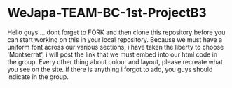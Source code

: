 # WeJapa-TEAM-BC-1st-ProjectB3
Hello guys.... dont forget to FORK and then clone this repository before you can start working on this in your local repository.
Because we must have a uniform font across our various sections, i have taken the liberty to choose 'Montserrat', i will post the link that we must embed into our html code in the group. Every other thing about colour and layout, please recreate what you see on the site. if there is anything i forgot to add, you guys should indicate in the group.
